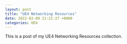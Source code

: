 ```yaml
---
layout: post
title: "UE4 Networking Resources"
date: 2022-02-09 21:21:27 +0000
categories: UE4
---
```


This is a post of my UE4 Networking Resources collection.

[Multiplayer in Unreal Engine: How to Understand Network Replication]: https://www.youtube.com/watch?v=JOJP0CvpB8w&t=213s&ab_channel=AlexForsythe